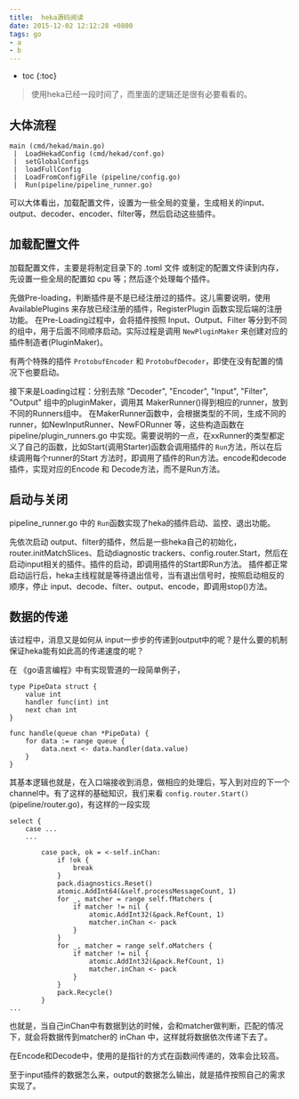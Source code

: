 ```yaml
---
title:  heka源码阅读
date: 2015-12-02 12:12:28 +0800
tags: go
- a
- b
---
```


* toc
{:toc}

>使用heka已经一段时间了，而里面的逻辑还是很有必要看看的。

## 大体流程 

    main (cmd/hekad/main.go)
     |  LoadHekadConfig (cmd/hekad/conf.go)
     |  setGlobalConfigs
     |  loadFullConfig
     |  LoadFromConfigFile (pipeline/config.go)
     |  Run(pipeline/pipeline_runner.go)
 
可以大体看出，加载配置文件，设置为一些全局的变量，生成相关的input、output、decoder、encoder、filter等，然后启动这些插件。

## 加载配置文件

加载配置文件，主要是将制定目录下的 .toml 文件 或制定的配置文件读到内存，先设置一些全局的配置如 cpu 等；然后逐个处理每个插件。

先做Pre-loading，判断插件是不是已经注册过的插件。这儿需要说明，使用 AvailablePlugins 来存放已经注册的插件，RegisterPlugin 函数实现后端的注册功能。 在Pre-Loading过程中，会将插件按照 Input、Output、Filter 等分到不同的组中，用于后面不同顺序启动。实际过程是调用 `NewPluginMaker` 来创建对应的插件制造者(PluginMaker)。

有两个特殊的插件 `ProtobufEncoder` 和 `ProtobufDecoder`，即使在没有配置的情况下也要启动。

接下来是Loading过程：分别去除 "Decoder", "Encoder", "Input", "Filter", "Output" 组中的pluginMaker，调用其 MakerRunner()得到相应的runner，放到不同的Runners组中。
在MakerRunner函数中，会根据类型的不同，生成不同的runner，如NewInputRunner、NewFORunner 等，这些构造函数在 pipeline/plugin_runners.go 中实现。需要说明的一点，在xxRunner的类型都定义了自己的函数，比如Start(调用Starter)函数会调用插件的 `Run`方法，所以在后续调用每个runner的Start 方法时，即调用了插件的Run方法。encode和decode插件，实现对应的Encode 和 Decode方法，而不是Run方法。

## 启动与关闭

pipeline_runner.go 中的 `Run`函数实现了heka的插件启动、监控、退出功能。

先依次启动 output、filter的插件，然后是一些heka自己的初始化，router.initMatchSlices、启动diagnostic trackers、config.router.Start，然后在启动input相关的插件。插件的启动，即调用插件的Start即Run方法。
插件都正常启动运行后，heka主线程就是等待退出信号，当有退出信号时，按照启动相反的顺序，停止 input、decode、filter、output、encode，即调用stop()方法。

## 数据的传递

该过程中，消息又是如何从 input一步步的传递到output中的呢？是什么要的机制保证heka能有如此高的传递速度的呢？

在 《go语言编程》中有实现管道的一段简单例子，

    type PipeData struct {
        value int
        handler func(int) int
        next chan int
    }
    
    func handle(queue chan *PipeData) {
        for data := range queue {
            data.next <- data.handler(data.value)
        }
    }

其基本逻辑也就是，在入口端接收到消息，做相应的处理后，写入到对应的下一个channel中。有了这样的基础知识，我们来看 `config.router.Start()` (pipeline/router.go)，有这样的一段实现

    select {
        case ...
        ...

            case pack, ok = <-self.inChan:
                if !ok {
                    break
                }
                pack.diagnostics.Reset()
                atomic.AddInt64(&self.processMessageCount, 1)
                for _, matcher = range self.fMatchers {
                    if matcher != nil {
                        atomic.AddInt32(&pack.RefCount, 1)
                        matcher.inChan <- pack
                    }
                }
                for _, matcher = range self.oMatchers {
                    if matcher != nil {
                        atomic.AddInt32(&pack.RefCount, 1)
                        matcher.inChan <- pack
                    }
                }
                pack.Recycle()
            }
    ...

也就是，当自己inChan中有数据到达的时候，会和matcher做判断，匹配的情况下，就会将数据传到matcher的 inChan 中，这样就将数据依次传递下去了。

在Encode和Decode中，使用的是指针的方式在函数间传递的，效率会比较高。

至于input插件的数据怎么来，output的数据怎么输出，就是插件按照自己的需求实现了。
